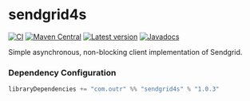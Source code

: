 # sendgrid4s

[![CI](https://github.com/outr/sendgrid4s/actions/workflows/ci.yml/badge.svg?branch=master)](https://github.com/outr/sendgrid4s/actions/workflows/ci.yml)
[![Maven Central](https://maven-badges.herokuapp.com/maven-central/com.outr/sendgrid4s_3.2.2/badge.svg)](https://maven-badges.herokuapp.com/maven-central/com.outr/sendgrid4s_3.2.2)
[![Latest version](https://index.scala-lang.org/outr/sendgrid4s/sendgrid4s/latest.svg)](https://index.scala-lang.org/outr/sendgrid4s)
[![Javadocs](https://javadoc.io/badge/com.outr/sendgrid4s_3.2.2.svg)](https://javadoc.io/doc/com.outr/sendgrid4s_3.2.2)

Simple asynchronous, non-blocking client implementation of Sendgrid.

### Dependency Configuration

```scala
libraryDependencies += "com.outr" %% "sendgrid4s" % "1.0.3"
```